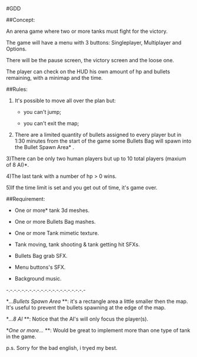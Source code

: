 #GDD

##Concept:

An arena game where two or more tanks must fight for the victory.

The game will have a menu with 3 buttons: Singleplayer, Multiplayer and Options.

There will be the pause screen, the victory screen and the loose one.

The player can check on the HUD his own amount of hp and bullets remaining, with a minimap and the time.



##Rules:

1) It's possible to move all over the plan but:

      - you can't jump;

      - you can't exit the map;

2) There are a limited quantity of bullets assigned to every player but in 1:30 minutes from the start of the game some Bullets Bag will spawn into the Bullet Spawn Area* .



3)There can be only two human players but up to 10 total players (maxium of 8 AI)*.



4)The last tank with a number of hp > 0 wins.



5)If the time limit is set and you get out of time, it's game over.



##Requirement:

- One or more* tank 3d meshes.

- One or more Bullets Bag mashes.

- One or more Tank mimetic texture.

- Tank moving, tank shooting & tank getting hit SFXs.

- Bullets Bag grab SFX.

- Menu buttons's SFX.

- Background music.



-.-.-.-.-.-.-.-.-.-.-.-.-.-.-.-.-.-.-.-.-

**...Bullets Spawn Area* **: it's a rectangle area a little smaller then the map. It's useful to prevent the bullets spawning at the edge of the map.

**...8 AI* **: Notice that the AI's will only focus the player(s).

**One or more...* **: Would be great to implement more than one type of tank in the game.



p.s. Sorry for the bad english, i tryed my best.